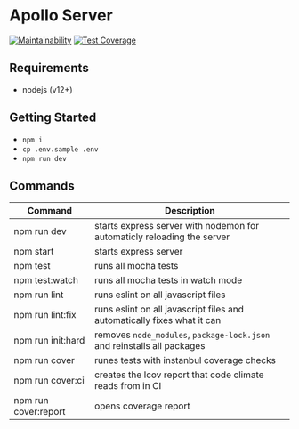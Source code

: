 # Apollo Server

[![Maintainability](https://api.codeclimate.com/v1/badges/8dd418aba27d3dc3d8f8/maintainability)](https://codeclimate.com/github/jcuffney/recipes-apollo-server/maintainability)
[![Test Coverage](https://api.codeclimate.com/v1/badges/8dd418aba27d3dc3d8f8/test_coverage)](https://codeclimate.com/github/jcuffney/recipes-apollo-server/test_coverage)

## Requirements

- nodejs (v12+)

## Getting Started

- `npm i`
- `cp .env.sample .env`
- `npm run dev`

## Commands

| Command              | Description |
| ---------------------|-------------|
| npm run dev          | starts express server with nodemon for automaticly reloading the server |
| npm start            | starts express server |
| npm test             | runs all mocha tests |
| npm test:watch       | runs all mocha tests in watch mode |
| npm run lint         | runs eslint on all javascript files |
| npm run lint:fix     | runs eslint on all javascript files and automatically fixes what it can |
| npm run init:hard    | removes `node_modules`, `package-lock.json` and reinstalls all packages |
| npm run cover        | runes tests with instanbul coverage checks |
| npm run cover:ci     | creates the lcov report that code climate reads from in CI |
| npm run cover:report | opens coverage report |
